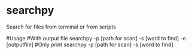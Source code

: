 # searchpy

Search for files from terminal or from scripts 

#Usage
#With output file
searchpy -p [path for scan] -s [word to find] -o [outputfile]
#Only print
searchpy -p [path for scan] -s [word to find]
